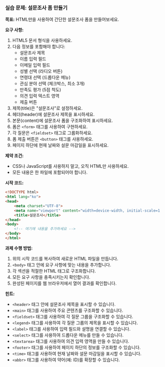 ### 실습 문제: 설문조사 폼 만들기

**목표:**
HTML만을 사용하여 간단한 설문조사 폼을 만들어보세요.

**요구 사항:**

1. HTML5 문서 형식을 사용하세요.
2. 다음 정보를 포함해야 합니다:
   - 설문조사 제목
   - 이름 입력 필드
   - 이메일 입력 필드
   - 성별 선택 (라디오 버튼)
   - 연령대 선택 (드롭다운 메뉴)
   - 관심 분야 선택 (체크박스, 최소 3개)
   - 만족도 평가 (5점 척도)
   - 의견 입력 텍스트 영역
   - 제출 버튼
3. 제목(title)은 "설문조사"로 설정하세요.
4. 헤더(header)에 설문조사 제목을 표시하세요.
5. 본문(content)에 설문조사 폼을 구조화하여 표시하세요.
6. 폼은 `<form>` 태그를 사용하여 구현하세요.
7. 각 질문은 `<fieldset>` 태그로 그룹화하세요.
8. 폼 제출 버튼은 `<button>` 태그를 사용하세요.
9. 페이지 하단에 현재 날짜와 설문 마감일을 표시하세요.

**제약 조건:**
- CSS나 JavaScript를 사용하지 말고, 오직 HTML만 사용하세요.
- 모든 내용은 한 파일에 포함되어야 합니다.

**시작 코드:**
```html
<!DOCTYPE html>
<html lang="ko">
<head>
    <meta charset="UTF-8">
    <meta name="viewport" content="width=device-width, initial-scale=1.0">
    <title>설문조사</title>
</head>
<body>
    <!-- 여기에 내용을 추가하세요 -->
</body>
</html>
```

**과제 수행 방법:**
1. 위의 시작 코드를 복사하여 새로운 HTML 파일을 만듭니다.
2. `<body>` 태그 안에 요구 사항에 맞는 내용을 추가합니다.
3. 각 섹션을 적절한 HTML 태그로 구조화합니다.
4. 모든 요구 사항을 충족시키는지 확인합니다.
5. 완성된 페이지를 웹 브라우저에서 열어 결과를 확인합니다.

**힌트:**
- `<header>` 태그 안에 설문조사 제목을 표시할 수 있습니다.
- `<main>` 태그를 사용하여 주요 콘텐츠를 구조화할 수 있습니다.
- `<fieldset>` 태그를 사용하여 각 질문 그룹을 구조화할 수 있습니다.
- `<legend>` 태그를 사용하여 각 질문 그룹의 제목을 표시할 수 있습니다.
- `<label>` 태그를 사용하여 입력 필드와 설명을 연결할 수 있습니다.
- `<select>` 태그를 사용하여 드롭다운 메뉴를 만들 수 있습니다.
- `<textarea>` 태그를 사용하여 의견 입력 영역을 만들 수 있습니다.
- `<footer>` 태그를 사용하여 페이지 하단의 정보를 구조화할 수 있습니다.
- `<time>` 태그를 사용하여 현재 날짜와 설문 마감일을 표시할 수 있습니다.
- `<abbr>` 태그를 사용하여 약어(예: ID)를 확장할 수 있습니다.